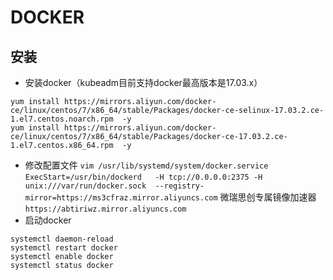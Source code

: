 # DOCKER
## 安装
* 安装docker（kubeadm目前支持docker最高版本是17.03.x）
 ```
yum install https://mirrors.aliyun.com/docker-ce/linux/centos/7/x86_64/stable/Packages/docker-ce-selinux-17.03.2.ce-1.el7.centos.noarch.rpm  -y
yum install https://mirrors.aliyun.com/docker-ce/linux/centos/7/x86_64/stable/Packages/docker-ce-17.03.2.ce-1.el7.centos.x86_64.rpm  -y
```
* 修改配置文件 `vim /usr/lib/systemd/system/docker.service`
`ExecStart=/usr/bin/dockerd   -H tcp://0.0.0.0:2375 -H unix:///var/run/docker.sock  --registry-mirror=https://ms3cfraz.mirror.aliyuncs.com`
 微瑞思创专属镜像加速器 `https://abtiriwz.mirror.aliyuncs.com`
* 启动docker
```
systemctl daemon-reload
systemctl restart docker
systemctl enable docker
systemctl status docker
```